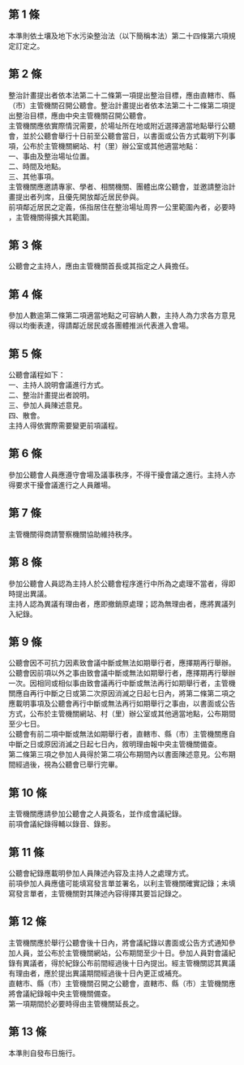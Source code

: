 第 1 條
-------
本準則依土壤及地下水污染整治法（以下簡稱本法）第二十四條第六項規  
定訂定之。

第 2 條
-------
整治計畫提出者依本法第二十二條第一項提出整治目標，應由直轄市、縣  
（市）主管機關召開公聽會。整治計畫提出者依本法第二十二條第二項提  
出整治目標，應由中央主管機關召開公聽會。  
主管機關應依實際情況需要，於場址所在地或附近選擇適當地點舉行公聽  
會，並於公聽會舉行十日前至公聽會當日，以書面或公告方式載明下列事  
項，公布於主管機關網站、村（里）辦公室或其他適當地點：  
一、事由及整治場址位置。  
二、時間及地點。  
三、其他事項。  
主管機關應邀請專家、學者、相關機關、團體出席公聽會，並邀請整治計  
畫提出者列席，且優先開放鄰近居民參與。  
前項鄰近居民之定義，係指居住在整治場址周界一公里範圍內者，必要時  
，主管機關得擴大其範圍。

第 3 條
-------
公聽會之主持人，應由主管機關首長或其指定之人員擔任。

第 4 條
-------
參加人數逾第二條第二項適當地點之可容納人數，主持人為力求各方意見  
得以均衡表達，得請鄰近居民或各團體推派代表進入會場。

第 5 條
-------
公聽會議程如下：  
一、主持人說明會議進行方式。  
二、整治計畫提出者說明。  
三、參加人員陳述意見。  
四、散會。  
主持人得依實際需要變更前項議程。

第 6 條
-------
參加公聽會人員應遵守會場及議事秩序，不得干擾會議之進行。主持人亦  
得要求干擾會議進行之人員離場。

第 7 條
-------
主管機關得商請警察機關協助維持秩序。

第 8 條
-------
參加公聽會人員認為主持人於公聽會程序進行中所為之處理不當者，得即  
時提出異議。  
主持人認為異議有理由者，應即撤銷原處理；認為無理由者，應將異議列  
入紀錄。

第 9 條
-------
公聽會因不可抗力因素致會議中斷或無法如期舉行者，應擇期再行舉辦。  
公聽會因前項以外之事由致會議中斷或無法如期舉行者，應擇期再行舉辦  
一次。因相同或相似事由致會議再行中斷或無法再行如期舉行者，主管機  
關應自再行中斷之日或第二次原因消滅之日起七日內，將第二條第二項之  
應載明事項及公聽會再行中斷或無法再行如期舉行之事由，以書面或公告  
方式，公布於主管機關網站、村（里）辦公室或其他適當地點，公布期間  
至少七日。  
公聽會有前二項中斷或無法如期舉行者，直轄市、縣（市）主管機關應自  
中斷之日或原因消滅之日起七日內，敘明理由報中央主管機關備查。  
第二條第三項之參加人員得於第二項公布期間內以書面陳述意見。公布期  
間經過後，視為公聽會已舉行完畢。

第 10 條
--------
主管機關應請參加公聽會之人員簽名，並作成會議紀錄。  
前項會議紀錄得輔以錄音、錄影。

第 11 條
--------
公聽會紀錄應載明參加人員陳述內容及主持人之處理方式。  
前項參加人員應儘可能填寫發言單並署名，以利主管機關確實記錄；未填  
寫發言單者，主管機關對其陳述內容得擇其要旨記錄之。

第 12 條
--------
主管機關應於舉行公聽會後十日內，將會議紀錄以書面或公告方式通知參  
加人員，並公布於主管機關網站，公布期間至少十日。參加人員對會議紀  
錄有異議者，得於紀錄公布前間經過後十日內提出。經主管機關認其異議  
有理由者，應於提出異議期間經過後十日內更正或補充。  
直轄市、縣（市）主管機關召開之公聽會，直轄市、縣（市）主管機關應  
將會議紀錄報中央主管機關備查。  
第一項期間於必要時得由主管機關延長之。

第 13 條
--------
本準則自發布日施行。

